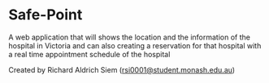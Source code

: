 # Safe-Point
A web application that will shows the location and the information of the hospital in Victoria and can also creating a reservation for that hospital with a real time appointment schedule of the hospital


Created by Richard Aldrich Siem (rsi0001@student.monash.edu.au)
